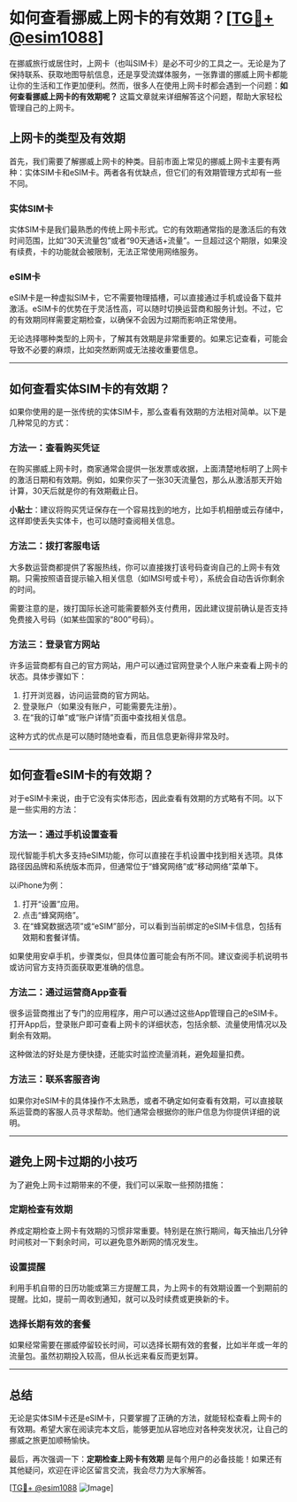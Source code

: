 # 如何查看挪威上网卡的有效期？[[TG💪+ @esim1088](https://t.me/s/esim1088)]

在挪威旅行或居住时，上网卡（也叫SIM卡）是必不可少的工具之一。无论是为了保持联系、获取地图导航信息，还是享受流媒体服务，一张靠谱的挪威上网卡都能让你的生活和工作更加便利。然而，很多人在使用上网卡时都会遇到一个问题：**如何查看挪威上网卡的有效期呢？** 这篇文章就来详细解答这个问题，帮助大家轻松管理自己的上网卡。

## 上网卡的类型及有效期

首先，我们需要了解挪威上网卡的种类。目前市面上常见的挪威上网卡主要有两种：实体SIM卡和eSIM卡。两者各有优缺点，但它们的有效期管理方式却有一些不同。

### 实体SIM卡

实体SIM卡是我们最熟悉的传统上网卡形式。它的有效期通常指的是激活后的有效时间范围，比如“30天流量包”或者“90天通话+流量”。一旦超过这个期限，如果没有续费，卡的功能就会被限制，无法正常使用网络服务。

### eSIM卡

eSIM卡是一种虚拟SIM卡，它不需要物理插槽，可以直接通过手机或设备下载并激活。eSIM卡的优势在于灵活性高，可以随时切换运营商和服务计划。不过，它的有效期同样需要定期检查，以确保不会因为过期而影响正常使用。

无论选择哪种类型的上网卡，了解其有效期是非常重要的。如果忘记查看，可能会导致不必要的麻烦，比如突然断网或无法接收重要信息。

---

## 如何查看实体SIM卡的有效期？

如果你使用的是一张传统的实体SIM卡，那么查看有效期的方法相对简单。以下是几种常见的方式：

### 方法一：查看购买凭证

在购买挪威上网卡时，商家通常会提供一张发票或收据，上面清楚地标明了上网卡的激活日期和有效期。例如，如果你买了一张30天流量包，那么从激活那天开始计算，30天后就是你的有效期截止日。

**小贴士**：建议将购买凭证保存在一个容易找到的地方，比如手机相册或云存储中，这样即使丢失实体卡，也可以随时查阅相关信息。

### 方法二：拨打客服电话

大多数运营商都提供了客服热线，你可以直接拨打该号码查询自己的上网卡有效期。只需按照语音提示输入相关信息（如IMSI号或卡号），系统会自动告诉你剩余的时间。

需要注意的是，拨打国际长途可能需要额外支付费用，因此建议提前确认是否支持免费接入号码（如某些国家的“800”号码）。

### 方法三：登录官方网站

许多运营商都有自己的官方网站，用户可以通过官网登录个人账户来查看上网卡的状态。具体步骤如下：
1. 打开浏览器，访问运营商的官方网站。
2. 登录账户（如果没有账户，可能需要先注册）。
3. 在“我的订单”或“账户详情”页面中查找相关信息。

这种方式的优点是可以随时随地查看，而且信息更新得非常及时。

---

## 如何查看eSIM卡的有效期？

对于eSIM卡来说，由于它没有实体形态，因此查看有效期的方式略有不同。以下是一些实用的方法：

### 方法一：通过手机设置查看

现代智能手机大多支持eSIM功能，你可以直接在手机设置中找到相关选项。具体路径因品牌和系统版本而异，但通常位于“蜂窝网络”或“移动网络”菜单下。

以iPhone为例：
1. 打开“设置”应用。
2. 点击“蜂窝网络”。
3. 在“蜂窝数据选项”或“eSIM”部分，可以看到当前绑定的eSIM卡信息，包括有效期和套餐详情。

如果使用安卓手机，步骤类似，但具体位置可能会有所不同。建议查阅手机说明书或访问官方支持页面获取更准确的信息。

### 方法二：通过运营商App查看

很多运营商推出了专门的应用程序，用户可以通过这些App管理自己的eSIM卡。打开App后，登录账户即可查看上网卡的详细状态，包括余额、流量使用情况以及剩余有效期。

这种做法的好处是方便快捷，还能实时监控流量消耗，避免超量扣费。

### 方法三：联系客服咨询

如果你对eSIM卡的具体操作不太熟悉，或者不确定如何查看有效期，可以直接联系运营商的客服人员寻求帮助。他们通常会根据你的账户信息为你提供详细的说明。

---

## 避免上网卡过期的小技巧

为了避免上网卡过期带来的不便，我们可以采取一些预防措施：

### 定期检查有效期

养成定期检查上网卡有效期的习惯非常重要。特别是在旅行期间，每天抽出几分钟时间核对一下剩余时间，可以避免意外断网的情况发生。

### 设置提醒

利用手机自带的日历功能或第三方提醒工具，为上网卡的有效期设置一个到期前的提醒。比如，提前一周收到通知，就可以及时续费或更换新的卡。

### 选择长期有效的套餐

如果经常需要在挪威停留较长时间，可以选择长期有效的套餐，比如半年或一年的流量包。虽然初期投入较高，但从长远来看反而更划算。

---

## 总结

无论是实体SIM卡还是eSIM卡，只要掌握了正确的方法，就能轻松查看上网卡的有效期。希望大家在阅读完本文后，能够更加从容地应对各种突发状况，让自己的挪威之旅更加顺畅愉快。

最后，再次强调一下：**定期检查上网卡有效期** 是每个用户的必备技能！如果还有其他疑问，欢迎在评论区留言交流，我会尽力为大家解答。

[[TG💪+ @esim1088](https://t.me/s/esim1088) ![Image](https://i.postimg.cc/4NQfJmqS/Snipaste-2025-05-13-00-14-12.png)]